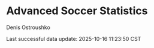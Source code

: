 # Advanced Soccer Statistics
Denis Ostroushko

<!-- gfm -->

Last successful data update: 2025-10-16 11:23:50 CST
